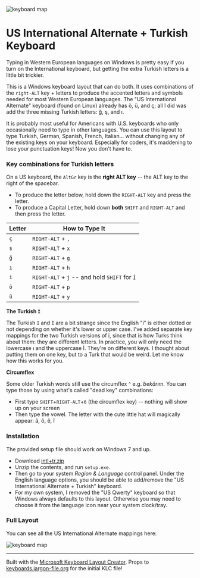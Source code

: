![keyboard map](https://github.com/billyc/keyboard-intl-tr/raw/master/keyboard-US-International.png "Full Keyboard Map")

# US International Alternate + Turkish Keyboard

Typing in Western European languages on Windows is pretty easy if you turn on the International keyboard, but getting the extra Turkish letters is a little bit trickier.

This is a Windows keyboard layout that can do both.
It uses combinations of the `right-ALT` key + letters to
produce the accented letters and symbols needed for most Western European languages. The "US International Alternate" keyboard (found on Linux) already has ö, ü, and ç; all I did was add the three missing Turkish letters: ğ, ş, and ı.

It is probably most useful for Americans with U.S. keyboards who only occasionally need to type in other languages. You can use this layout to type Turkish, German, Spanish, French, Italian... without changing any of the existing keys on your keyboard. Especially for coders, it's maddening to lose your punctuation keys! Now you don't have to.

### Key combinations for Turkish letters

On a US keyboard, the `AltGr` key is the **right ALT key** -- the ALT key to the right of the spacebar. 

* To produce the letter below, hold down the `RIGHT-ALT` key and press the letter.
* To produce a Capital Letter, hold down **both** `SHIFT` and `RIGHT-ALT` and then press the letter.

|Letter|How to Type It|
|------|--------------|
|  `ç`  | `RIGHT-ALT` + `,` |
|  `ş`  | `RIGHT-ALT` + `x` |
|  `ğ`  | `RIGHT-ALT` + `g` |
|  `ı`  | `RIGHT-ALT` + `h` |
|  `i`  | `RIGHT-ALT` + `j` -- and hold `SHIFT` for `İ`|
|  `ö`  | `RIGHT-ALT` + `p` |
|  `ü`  | `RIGHT-ALT` + `y` |

**The Turkish `İ`**

The Turkish `I` and `İ` are a bit strange since the English "i" is either dotted or not depending on whether it's lower or upper case. I've added separate key mappings for the two Turkish versions of i, since that is how Turks think about them: they are different letters. In practice, you will only need the lowercase ı and the uppercase İ. They're on different keys. I thought about putting them on one key, but to a Turk that would be weird. Let me know how this works for you.

**Circumflex**

Some older Turkish words still use the circumflex `^` e.g. *bekârım*. You can type those by using what's called "dead key" combinations:

* First type `SHIFT`+`RIGHT-ALT`+`6` (the circumflex key) -- nothing will show up on your screen
* Then type the vowel. The letter with the cute little hat will magically appear: â, ô, ê, î

### Installation

The provided setup file should work on Windows 7 and up.

- Download [intl+tr.zip](https://github.com/billyc/keyboard-intl-tr/raw/master/intl%2Btr.zip)
- Unzip the contents, and run `setup.exe`. 
- Then go to your system *Region & Language* control panel. Under the English language options, you should be able to add/remove the "US International Alternate + Turkish" keyboard. 
- For my own system, I removed the "US Qwerty" keyboard so that Windows always defaults to this layout. Otherwise you may need to choose it from the language icon near your system clock/tray.

### Full Layout

You can see all the US International Alternate mappings here: 

![keyboard map](https://github.com/billyc/keyboard-intl-tr/raw/master/keyboard-US-International.png "Full Keyboard Map")

---
Built with the [Microsoft Keyboard Layout Creator](https://msdn.microsoft.com/en-us/globalization/keyboardlayouts.aspx). Props to [keyboards.jargon-file.org](http://keyboards.jargon-file.org) for the initial KLC file!

